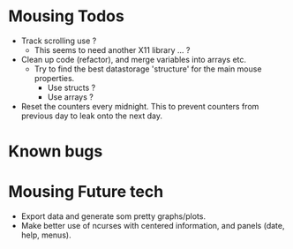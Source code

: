 Mousing Todos
=============

  * Track scrolling use ?
    * This seems to need another X11 library ... ?
  * Clean up code (refactor), and merge variables into arrays etc.
      * Try to find the best datastorage 'structure' for the main mouse properties.
        * Use structs ? 
        * Use arrays ?
  * Reset the counters every midnight. This to prevent counters from previous day to leak onto the next day.

Known bugs
==========


Mousing Future tech
===================

  * Export data and generate som pretty graphs/plots.
  * Make better use of ncurses with centered information, and panels (date, help, menus).
